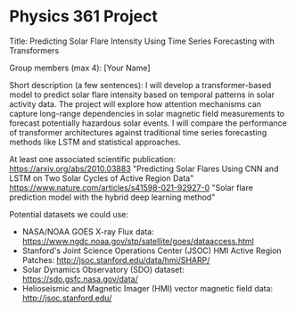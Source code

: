 # Physics 361 Project

Title: Predicting Solar Flare Intensity Using Time Series Forecasting with Transformers

Group members (max 4): [Your Name]

Short description (a few sentences): I will develop a transformer-based model to predict solar flare intensity based on temporal patterns in solar activity data. The project will explore how attention mechanisms can capture long-range dependencies in solar magnetic field measurements to forecast potentially hazardous solar events. I will compare the performance of transformer architectures against traditional time series forecasting methods like LSTM and statistical approaches.

At least one associated scientific publication:
https://arxiv.org/abs/2010.03883 "Predicting Solar Flares Using CNN and LSTM on Two Solar Cycles of Active Region Data"
https://www.nature.com/articles/s41598-021-92927-0 "Solar flare prediction model with the hybrid deep learning method"

Potential datasets we could use:
- NASA/NOAA GOES X-ray Flux data: https://www.ngdc.noaa.gov/stp/satellite/goes/dataaccess.html
- Stanford's Joint Science Operations Center (JSOC) HMI Active Region Patches: http://jsoc.stanford.edu/data/hmi/SHARP/
- Solar Dynamics Observatory (SDO) dataset: https://sdo.gsfc.nasa.gov/data/
- Helioseismic and Magnetic Imager (HMI) vector magnetic field data: http://jsoc.stanford.edu/